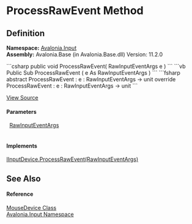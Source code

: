# ProcessRawEvent Method




## Definition
**Namespace:** <a href="N_Avalonia_Input">Avalonia.Input</a>  
**Assembly:** Avalonia.Base (in Avalonia.Base.dll) Version: 11.2.0

<Tabs groupId="api-code-preview">
<TabItem value="csharp" label="C#">
```csharp
public void ProcessRawEvent(
	RawInputEventArgs e
)
```
</TabItem>
<TabItem value="vb" label="VB">
```vb
Public Sub ProcessRawEvent ( 
	e As RawInputEventArgs
)
```
</TabItem>
<TabItem value="fsharp" label="F#">
```fsharp
abstract ProcessRawEvent : 
        e : RawInputEventArgs -> unit 
override ProcessRawEvent : 
        e : RawInputEventArgs -> unit 
```
</TabItem>
</Tabs>



<a href="https://github.com/AvaloniaUI/Avalonia/tree/master/src/Avalonia.Base/Input/MouseDevice.cs#L35" title="View the source code">View Source</a>



#### Parameters
<dl><dt>  <a href="T_Avalonia_Input_Raw_RawInputEventArgs">RawInputEventArgs</a></dt><dd> </dd></dl>

#### Implements
<a href="M_Avalonia_Input_IInputDevice_ProcessRawEvent">IInputDevice.ProcessRawEvent(RawInputEventArgs)</a>  


## See Also


#### Reference
<a href="T_Avalonia_Input_MouseDevice">MouseDevice Class</a>  
<a href="N_Avalonia_Input">Avalonia.Input Namespace</a>  
